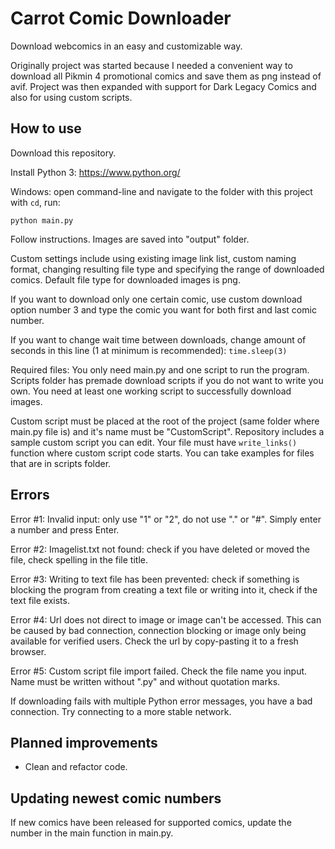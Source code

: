 # Carrot Comic Downloader

Download webcomics in an easy and customizable way.

Originally project was started because I needed a convenient way to download all Pikmin 4 promotional comics and save them as png instead of avif. Project was then expanded with support for Dark Legacy Comics and also for using custom scripts.

## How to use

Download this repository.

Install Python 3: https://www.python.org/

Windows: open command-line and navigate to the folder with this project with `cd`, run:

```
python main.py
```

Follow instructions. Images are saved into "output" folder.

Custom settings include using existing image link list, custom naming format, changing resulting file type and specifying the range of downloaded comics. Default file type for downloaded images is png.

If you want to download only one certain comic, use custom download option number 3 and type the comic you want for both first and last comic number.

If you want to change wait time between downloads, change amount of seconds in this line (1 at minimum is recommended): `time.sleep(3)`

Required files: You only need main.py and one script to run the program. Scripts folder has premade download scripts if you do not want to write you own. You need at least one working script to successfully download images.

Custom script must be placed at the root of the project (same folder where main.py file is) and it's name must be "CustomScript". Repository includes a sample custom script you can edit. Your file must have `write_links()` function where custom script code starts. You can take examples for files that are in scripts folder.

## Errors

Error #1: Invalid input: only use "1" or "2", do not use "." or "#". Simply enter a number and press Enter.

Error #2: Imagelist.txt not found: check if you have deleted or moved the file, check spelling in the file title.

Error #3: Writing to text file has been prevented: check if something is blocking the program from creating a text file or writing into it, check if the text file exists.

Error #4: Url does not direct to image or image can't be accessed. This can be caused by bad connection, connection blocking or image only being available for verified users. Check the url by copy-pasting it to a fresh browser.

Error #5: Custom script file import failed. Check the file name you input. Name must be written without ".py" and without quotation marks.

If downloading fails with multiple Python error messages, you have a bad connection. Try connecting to a more stable network.

## Planned improvements

- Clean and refactor code.

## Updating newest comic numbers

If new comics have been released for supported comics, update the number in the main function in main.py.
